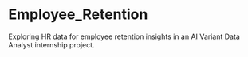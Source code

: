 # Employee_Retention
Exploring HR data for employee retention insights in an AI Variant Data Analyst internship project.
